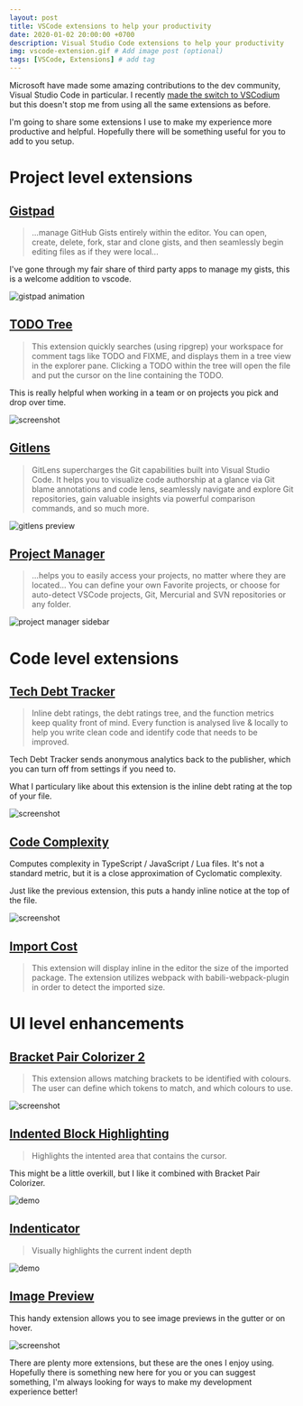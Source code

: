 ```yaml
---
layout: post
title: VSCode extensions to help your productivity
date: 2020-01-02 20:00:00 +0700
description: Visual Studio Code extensions to help your productivity
img: vscode-extension.gif # Add image post (optional)
tags: [VSCode, Extensions] # add tag
---
```

 
Microsoft have made some amazing contributions to the dev community, Visual Studio Code in particular. I recently [made the switch to VSCodium](https://dev.to/misterf/why-and-how-you-should-to-migrate-from-visual-studio-code-to-vscodium-j7d) but this doesn't stop me from using all the same extensions as before.

I'm going to share some extensions I use to make my experience more productive and helpful. Hopefully there will be something useful for you to add to you setup.

# Project level extensions
## [Gistpad](https://marketplace.visualstudio.com/items?itemName=vsls-contrib.gistfs)

> ...manage GitHub Gists entirely within the editor. You can open, create, delete, fork, star and clone gists, and then seamlessly begin editing files as if they were local...

I've gone through my fair share of third party apps to manage my gists, this is a welcome addition to vscode.

![gistpad animation](https://i.giphy.com/media/VEscdYfDUljw5eDMZc/giphy.gif)

## [TODO Tree](https://marketplace.visualstudio.com/items?itemName=Gruntfuggly.todo-tree)

> This extension quickly searches (using ripgrep) your workspace for comment tags like TODO and FIXME, and displays them in a tree view in the explorer pane. Clicking a TODO within the tree will open the file and put the cursor on the line containing the TODO.

This is really helpful when working in a team or on projects you pick and drop over time.

![screenshot](https://res.cloudinary.com/practicaldev/image/fetch/s--iNcMLghs--/c_limit%2Cf_auto%2Cfl_progressive%2Cq_auto%2Cw_880/https://raw.githubusercontent.com/Gruntfuggly/todo-tree/master/resources/screenshot.png)

## [Gitlens](https://marketplace.visualstudio.com/items?itemName=eamodio.gitlens)

> GitLens supercharges the Git capabilities built into Visual Studio Code. It helps you to visualize code authorship at a glance via Git blame annotations and code lens, seamlessly navigate and explore Git repositories, gain valuable insights via powerful comparison commands, and so much more.

![gitlens preview](https://res.cloudinary.com/practicaldev/image/fetch/s--SxsPx3NQ--/c_limit%2Cf_auto%2Cfl_progressive%2Cq_66%2Cw_880/https://raw.githubusercontent.com/eamodio/vscode-gitlens/master/images/docs/gitlens-preview.gif)

## [Project Manager](https://marketplace.visualstudio.com/items?itemName=alefragnani.project-manager)

> ...helps you to easily access your projects, no matter where they are located... You can define your own Favorite projects, or choose for auto-detect VSCode projects, Git, Mercurial and SVN repositories or any folder.

![project manager sidebar](https://res.cloudinary.com/practicaldev/image/fetch/s--0eEIgL5T--/c_limit%2Cf_auto%2Cfl_progressive%2Cq_66%2Cw_880/https://raw.githubusercontent.com/alefragnani/vscode-project-manager/master/images/vscode-project-manager-side-bar.gif)

# Code level extensions
## [Tech Debt Tracker](https://marketplace.visualstudio.com/items?itemName=Stepsize.tech-debt-tracker)

> Inline debt ratings, the debt ratings tree, and the function metrics keep quality front of mind. Every function is analysed live & locally to help you write clean code and identify code that needs to be improved.

Tech Debt Tracker sends anonymous analytics back to the publisher, which you can turn off from settings if you need to.

What I particulary like about this extension is the inline debt rating at the top of your file.

![screenshot](https://res.cloudinary.com/practicaldev/image/fetch/s--ciH6NrsN--/c_limit%2Cf_auto%2Cfl_progressive%2Cq_auto%2Cw_880/https://user-images.githubusercontent.com/4775299/70737178-3be98d00-1d12-11ea-9a47-410938197352.png)

## [Code Complexity](https://marketplace.visualstudio.com/items?itemName=kisstkondoros.vscode-codemetrics)
Computes complexity in TypeScript / JavaScript / Lua files. It's not a standard metric, but it is a close approximation of Cyclomatic complexity.

Just like the previous extension, this puts a handy inline notice at the top of the file.

![screenshot](https://res.cloudinary.com/practicaldev/image/fetch/s--n4l3u7Xz--/c_limit%2Cf_auto%2Cfl_progressive%2Cq_auto%2Cw_880/https://raw.githubusercontent.com/kisstkondoros/codemetrics/master/images/metric_details.png)

## [Import Cost](https://marketplace.visualstudio.com/items?itemName=wix.vscode-import-cost)

> This extension will display inline in the editor the size of the imported package. The extension utilizes webpack with babili-webpack-plugin in order to detect the imported size.

# UI level enhancements
## [Bracket Pair Colorizer 2](https://marketplace.visualstudio.com/items?itemName=CoenraadS.bracket-pair-colorizer-2)

> This extension allows matching brackets to be identified with colours. The user can define which tokens to match, and which colours to use.

![screenshot](https://res.cloudinary.com/practicaldev/image/fetch/s--_Bdo-Tmc--/c_limit%2Cf_auto%2Cfl_progressive%2Cq_auto%2Cw_880/https://raw.githubusercontent.com/CoenraadS/BracketPair/develop/images/example.png)

## [Indented Block Highlighting](https://marketplace.visualstudio.com/items?itemName=byi8220.indented-block-highlighting)

> Highlights the intented area that contains the cursor.

This might be a little overkill, but I like it combined with Bracket Pair Colorizer.

![demo](https://res.cloudinary.com/practicaldev/image/fetch/s--cKek039A--/c_limit%2Cf_auto%2Cfl_progressive%2Cq_66%2Cw_880/https://raw.githubusercontent.com/byi8220/indented-block-highlighting/master/usage.gif)

## [Indenticator](https://marketplace.visualstudio.com/items?itemName=SirTori.indenticator)

> Visually highlights the current indent depth

![demo](https://res.cloudinary.com/practicaldev/image/fetch/s--T_J01r-O--/c_limit%2Cf_auto%2Cfl_progressive%2Cq_66%2Cw_880/https://raw.githubusercontent.com/SirTori/indenticator/master/img/demo.gif)

## [Image Preview](https://marketplace.visualstudio.com/items?itemName=kisstkondoros.vscode-gutter-preview)
This handy extension allows you to see image previews in the gutter or on hover.

![screenshot](https://res.cloudinary.com/practicaldev/image/fetch/s--WKAjCwwo--/c_limit%2Cf_auto%2Cfl_progressive%2Cq_auto%2Cw_880/https://raw.githubusercontent.com/kisstkondoros/gutter-preview/master/images/sample.png)

There are plenty more extensions, but these are the ones I enjoy using. Hopefully there is something new here for you or you can suggest something, I'm always looking for ways to make my development experience better!